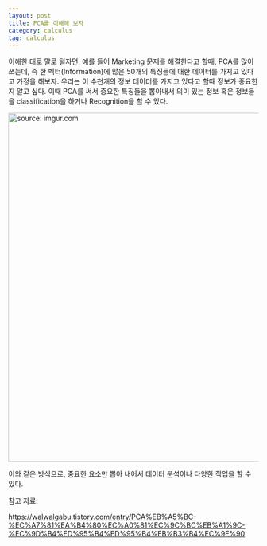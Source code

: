 ```yaml
---
layout: post
title: PCA를 이해해 보자
category: calculus
tag: calculus
---
```


이해한 대로 말로 털자면, 예를 들어 Marketing 문제를 해결한다고 할때, PCA를 많이 쓰는데, 즉 한 벡터(Information)에 많은 50개의 특징들에 대한 데이터를 가지고 있다고 가정을 해보자. 우리는 이 수천개의 정보 데이터를 가지고 있다고 할때 정보가 중요한지 알고 싶다. 이때 PCA를 써서 중요한 특징들을 뽑아내서 의미 있는 정보 혹은 정보들을 classification을 하거나 Recognition을 할 수 있다.

<a href="https://postimg.cc/wtL7GyHL"><img src="https://i.postimg.cc/Ls0LhLbC/Kakao-Talk-Image-2021-11-21-00-13-17.jpg" width="700px" title="source: imgur.com" /><a>

이와 같은 방식으로, 중요한 요소만 뽑아 내어서 데이터 분석이나 다양한 작업을 할 수 있다.

참고 자료:

https://walwalgabu.tistory.com/entry/PCA%EB%A5%BC-%EC%A7%81%EA%B4%80%EC%A0%81%EC%9C%BC%EB%A1%9C-%EC%9D%B4%ED%95%B4%ED%95%B4%EB%B3%B4%EC%9E%90
